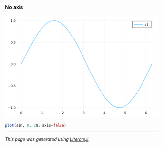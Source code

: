 ### No axis

![no_axis.png](images/no_axis.png)

````julia
plot(sin, 0, 2π, axis=false)
````

---

*This page was generated using [Literate.jl](https://github.com/fredrikekre/Literate.jl).*

